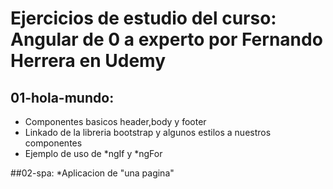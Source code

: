 # Ejercicios de estudio del curso: Angular de 0 a experto por Fernando Herrera en Udemy

## 01-hola-mundo: 

* Componentes basicos header,body y footer
* Linkado de la libreria bootstrap y algunos estilos a nuestros componentes
* Ejemplo de uso de *ngIf y *ngFor

##02-spa:
*Aplicacion de "una pagina"
